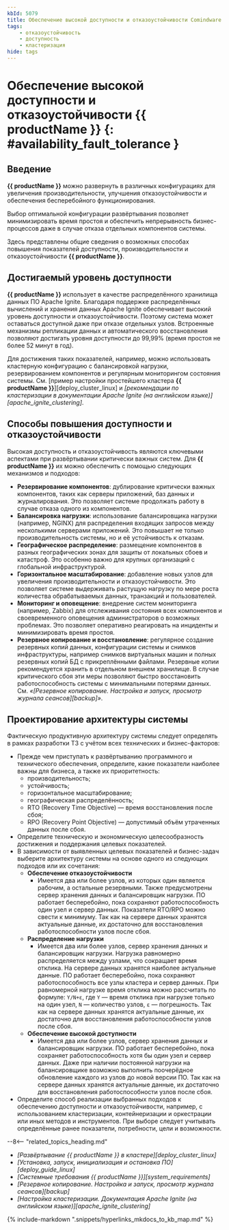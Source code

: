```yaml
---
kbId: 5079
title: Обеспечение высокой доступности и отказоустойчивости Comindware Platform
tags:
    - отказоустойчивость
    - доступность
    - кластеризация
hide: tags
---
```


# Обеспечение высокой доступности и отказоустойчивости {{ productName }} {: #availability_fault_tolerance }

## Введение

**{{ productName }}** можно развернуть в различных конфигурациях для увеличения производительности, улучшения отказоустойчивости и обеспечения бесперебойного функционирования.

Выбор оптимальной конфигурации развёртывания позволяет минимизировать время простоя и обеспечить непрерывность бизнес-процессов даже в случае отказа отдельных компонентов системы.

Здесь представлены общие сведения о возможных способах повышения показателей доступности, производительности и отказоустойчивости **{{ productName }}**.

## Достигаемый уровень доступности

**{{ productName }}** использует в качестве распределённого хранилища данных ПО Apache Ignite. Благодаря поддержке распределённых вычислений и хранения данных Apache Ignite обеспечивает высокий уровень доступности и отказоустойчивости. Поэтому система может оставаться доступной даже при отказе отдельных узлов. Встроенные механизмы репликации данных и автоматического восстановления позволяют достигать уровня доступности до 99,99% (время простоя не более 52 минут в год).

Для достижения таких показателей, например, можно использовать кластерную конфигурацию с балансировкой нагрузки, резервированием компонентов и регулярным мониторингом состояния системы. См. [пример настройки простейшего кластера **{{ productName }}**][deploy_cluster_linux] и _[рекомендации по кластеризации в документации Apache Ignite (на английском языке)][apache_ignite_clustering]_.

## Способы повышения доступности и отказоустойчивости

Высокая доступность и отказоустойчивость являются ключевыми аспектами при развёртывании критически важных систем. Для **{{ productName }}** их можно обеспечить с помощью следующих механизмов и подходов:

- **Резервирование компонентов**: дублирование критически важных компонентов, таких как серверы приложений, баз данных и журналирования. Это позволяет системе продолжать работу в случае отказа одного из компонентов.
- **Балансировка нагрузки**: использование балансировщика нагрузки (например, NGINX) для распределения входящих запросов между несколькими серверами приложений. Это повышает не только производительность системы, но и её устойчивость к отказам.
- **Географическое распределение**: размещение компонентов в разных географических зонах для защиты от локальных сбоев и катастроф. Это особенно важно для крупных организаций с глобальной инфраструктурой.
- **Горизонтальное масштабирование**: добавление новых узлов для увеличения производительности и отказоустойчивости. Это позволяет системе выдерживать растущую нагрузку по мере роста количества обрабатываемых данных, транзакций и пользователей.
- **Мониторинг и оповещение**: внедрение систем мониторинга (например, Zabbix) для отслеживания состояния всех компонентов и своевременного оповещения администраторов о возможных проблемах. Это позволяет оперативно реагировать на инциденты и минимизировать время простоя.
- **Резервное копирование и восстановление**: регулярное создание резервных копий данных, конфигурации системы и снимков инфраструктуры, например снимков виртуальных машин и полных резервных копий БД с прикреплёнными файлами. Резервные копии рекомендуется хранить в отдельном внешнем хранилище. В случае критического сбоя эти меры позволяют быстро восстановить работоспособность системы с минимальными потерями данных. См. _«[Резервное копирование. Настройка и запуск, просмотр журнала сеансов][backup]»_.

## Проектирование архитектуры системы

Фактическую продуктивную архитектуру системы следует определять в рамках разработки ТЗ с учётом всех технических и бизнес-факторов:

- Прежде чем приступать к развёртыванию программного и технического обеспечения, определите, какие показатели наиболее важны для бизнеса, а также их приоритетность:
    - производительность;
    - устойчивость;
    - горизонтальное масштабирование;
    - географическая распределённость;
    - RTO (Recovery Time Objective) — время восстановления после сбоя;
    - RPO (Recovery Point Objective) — допустимый объём утраченных данных после сбоя.
- Определите техническую и экономическую целесообразность достижения и поддержания целевых показателей.
- В зависимости от выявленных целевых показателей и бизнес-задач выберите архитектуру системы на основе одного из следующих подходов или их сочетания:
    - **Обеспечение отказоустойчивости**
        - Имеется два или более узлов, из которых один является рабочим, а остальные резервными. Также предусмотрены сервер хранения данных и балансировщик нагрузки. ПО работает бесперебойно, пока сохраняют работоспособность один узел и сервер данных. Показатели RTO/RPO можно свести к минимуму. Так как на сервере данных хранятся актуальные данные, их достаточно для восстановления работоспособности узлов после сбоя.
    - **Распределение нагрузки**
        - Имеется два или более узлов, сервер хранения данных и балансировщик нагрузки. Нагрузка равномерно распределяется между узлами, что сокращает время отклика. На сервере данных хранятся наиболее актуальные данные. ПО работает бесперебойно, пока сохраняют работоспособность все узлы кластера и сервер данных. При равномерной нагрузке время отклика можно рассчитать по формуле: `Y/N+ε`, где `Y` — время отклика при нагрузке только на один узел, `N` — количество узлов, `ε` — погрешность. Так как на сервере данных хранятся актуальные данные, их достаточно для восстановления работоспособности узлов после сбоя.
    - **Обеспечение высокой доступности**
        - Имеется два или более узлов, сервер хранения данных и балансировщик нагрузки. ПО работает бесперебойно, пока сохраняет работоспособность хотя бы один узел и сервер данных. Даже при наличии постоянной нагрузки на балансировщике возможно выполнить поочерёдное обновление каждого из узлов до новой версии ПО. Так как на сервере данных хранятся актуальные данные, их достаточно для восстановления работоспособности узлов после сбоя.
- Определите способ реализации выбранных подходов к обеспечению доступности и отказоустойчивости, например, с использованием кластеризации, контейнеризации и оркестрации или иных методов и инструментов. При выборе следует учитывать определённые ранее показатели, потребности, цели и возможности.

<div class="relatedTopics" markdown="block">

--8<-- "related_topics_heading.md"

- _[Развёртывание {{ productName }} в кластере][deploy_cluster_linux]_
- _[Установка, запуск, инициализация и остановка ПО][deploy_guide_linux]_
- _[Системные требования {{ productName }}][system_requirements]_
- _[Резервное копирование. Настройка и запуск, просмотр журнала сеансов][backup]_
- _[Настройка кластеризации. Документация Apache Ignite (на английском языке)][apache_ignite_clustering]_

</div>

{% include-markdown ".snippets/hyperlinks_mkdocs_to_kb_map.md" %}
